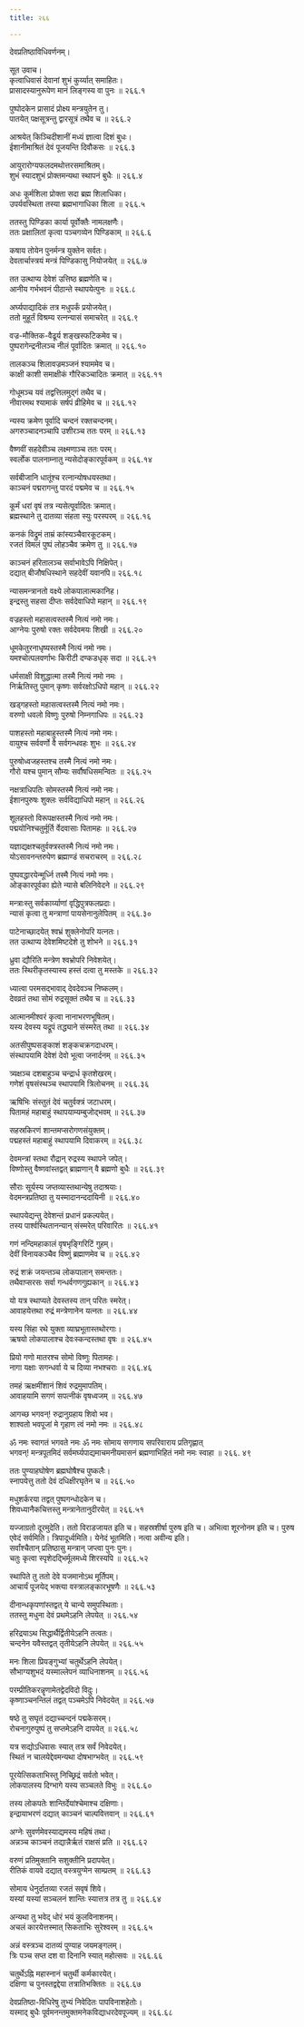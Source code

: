 ```yaml
---
title: २६६

---
```

देवप्रतिष्ठाविधिवर्णनम्।  
  
सूत उवाच।  
कृत्वाधिवासं देवानां शुभं कुर्य्यात् समाहितः।  
प्रासादस्यानुरूपेण मानं लिङ्गस्य वा पुनः ॥ २६६.१  
  
पुष्पोदकेन प्रासादं प्रोक्ष्य मन्त्रयुतेन तु।  
पातयेत् पक्षसूत्रन्तु द्वारसूत्रं तथैव च ॥ २६६.२  
  
आश्रयेत् किञ्चिदीशानीं मध्यं ज्ञात्वा दिशं बुधः।  
ईशानीमाश्रितं देवं पूजयन्ति दिवौकसः ॥ २६६.३  
  
आयुरारोग्यफलदमथोत्तरसमाश्रितम्।  
शुभं स्यादशुभं प्रोक्तमन्यथा स्थापनं बुधैः ॥ २६६.४  
  
अधः कूर्मशिला प्रोक्ता सदा ब्रह्म शिलाधिका।  
उपर्यवस्थिता तस्या ब्रह्मभागाधिका शिला ॥ २६६.५  
  
ततस्तु पिण्डिका कार्या पूर्वोक्तैः नामलक्षणैः।  
ततः प्रक्षालितां कृत्वा पञ्चगव्येन पिण्डिकाम् ॥ २६६.६  
  
कषाय तोयेन पुनर्मन्त्र युक्तेन सर्वतः।  
देवतार्चास्त्रयं मन्त्रं पिण्डिकासु नियोजयेत् ॥ २६६.७  
  
तत उत्थाप्य देवेशं उत्तिष्ठ ब्रह्मणेति च।  
आनीय गर्भभवनं पीठान्ते स्थापयेत्पुनः ॥ २६६.८  
  
अर्घ्यपाद्यादिकं तत्र मधुपर्कं प्रयोजयेत्।  
ततो मुहूर्तं विश्रम्य रत्नन्यासं समाचरेत् ॥ २६६.९  
  
वज्र-मौक्तिक-वैढूर्य शङ्खस्फटिकमेव च।  
पुष्परागेन्द्रनीलञ्च नीलं पूर्वादितः क्रमात् ॥ २६६.१०  
  
तालकञ्च शिलावज्रमञ्जनं श्याममेव च।  
काक्षी काशी समाक्षीकं गौरिकञ्चादितः क्रमात् ॥ २६६.११  
  
गोधूमञ्च यवं तद्वत्तिलमुद्गं तथैव च।  
नीवारमथ श्यामाकं सर्षपं व्रीहिमेव च ॥ २६६.१२  
  
न्यस्य क्रमेण पूर्वादि चन्दनं रक्तचन्दनम्।  
अगरुञ्चादनञ्चापि उशीरञ्च ततः परम् ॥ २६६.१३  
  
वैष्णवीं सहदेवीञ्च लक्ष्मणाञ्च ततः परम्।  
स्वर्लोक पालनाम्नातु न्यसेदोङ्कारपूर्वकम् ॥ २६६.१४  
  
सर्वबीजानि धातूंश्च रत्नान्योषधयस्तथा।  
काञ्चनं पद्मरागन्तु पारदं पद्ममेव च ॥ २६६.१५  
  
कूर्मं धरां वृषं तत्र न्यसेत्पूर्वादितः क्रमात्।  
ब्रह्मस्थाने तु दातव्या संहता स्युः परस्परम् ॥ २६६.१६  
  
कनकं विद्रुमं ताम्रं कांस्यञ्चैवारकूटकम्।  
रजतं विमलं पुष्पं लोहञ्चैव क्रमेण तु ॥ २६६.१७  
  
काञ्चनं हरितालञ्च सर्वाभावेऽपि निक्षिपेत्।  
दद्यात् बीजौषधिस्थाने सहदेवीं यवानपि॥ २६६.१८  
  
न्यासमन्त्रानतो वक्ष्ये लोकपालात्मकानिह।  
इन्द्रस्तु सहसा दीप्तः सर्वदेवाधिपो महान् ॥ २६६.१९  
  
वज्रहस्तो महासत्वस्तस्मै नित्यं नमो नमः।  
आग्नेयः पुरुषो रक्तः सर्वदेवमयः शिखी ॥ २६६.२०  
  
धूमकेतुरनाधृष्यस्तस्मै नित्यं नमो नमः।  
यमश्चोत्पलवर्णाभः किरीटी दण्कडधृक् सदा ॥ २६६.२१  
  
धर्मसाक्षी विशुद्धात्मा तस्मै नित्यं नमो नमः ।  
निर्ऋतिस्तु पुमान् कृष्णः सर्वरक्षोऽधिपो महान् ॥ २६६.२२  
  
खड्गहस्तो महासत्वस्तस्मै नित्यं नमो नमः।  
वरुणो धवलो विष्णुः पुरुषो निम्नगाधिपः ॥ २६६.२३  
  
पाशहस्तो महाबाहुस्तस्मै नित्यं नमो नमः।  
वायुश्च सर्ववर्णो वै सर्वगन्धवहः शुभः ॥ २६६.२४  
  
पुरुषोध्वजहस्तश्च तस्मै नित्यं नमो नमः।  
गौरो यश्च पुमान् सौम्यः सर्वौषधिसमन्वितः ॥ २६६.२५  
  
नक्षत्राधिपतिः सोमस्तस्मै नित्यं नमो नमः।  
ईशानपुरुषः शुक्लः सर्वविद्याधिपो महान् ॥ २६६.२६  
  
शूलहस्तो विरूपक्षस्तस्मै नित्यं नमो नमः।  
पद्मयोनिश्चतुर्मूर्ति र्वेदवासाः पितामहः ॥ २६६.२७  
  
यज्ञाद्यक्षश्चतुर्वक्त्रस्तस्मै नित्यं नमो नमः।  
योऽसावनन्तरुपेण ब्रह्माण्डं सचराचरम् ॥ २६६.२८  
  
पुष्पवद्धारयेन्मूर्ध्नि तस्मै नित्यं नमो नमः।  
ओङ्कारपूर्वका ह्येते न्यासे बलिनिवेदने ॥ २६६.२९  
  
मन्त्राःस्तु सर्वकार्य्याणां वृद्धिपुत्रफलप्रदाः।  
न्यासं कृत्वा तु मन्त्राणां पायसेनानुलेपितम् ॥ २६६.३०  
  
पाटेनाच्छादयेत् श्वभ्रं शुक्लेनोपरि यत्नतः।  
तत उत्थाप्य देवेशमिष्टदेशे तु शोभने ॥ २६६.३१  
  
ध्रुवा द्यौरिति मन्त्रेण श्वभ्रोपरि निवेशयेत्।  
ततः स्थिरीकृतस्यास्य हस्तं दत्वा तु मस्तके ॥ २६६.३२  
  
ध्यात्वा परमसद्भावाद् देवदेवञ्च निष्कलम्।  
देवव्रतं तथा सोमं रुद्रसूक्तं तथैव च ॥ २६६.३३  
  
आत्मानमीश्वरं कृत्वा नानाभरणभूषितम्।  
यस्य देवस्य यद्रूपं तद्ध्याने संस्मरेत् तथा ॥ २६६.३४  
  
अतसीपुष्पसङ्काशं शङ्कचक्रगदाधरम्।  
संस्थापयामि देवेशं देवो भूत्वा जनार्दनम् ॥ २६६.३५  
  
त्र्यक्षञ्च दशबाहुञ्च चन्द्रार्ध कृतशेखरम्।  
गणेशं वृषसंस्थञ्च स्थापयामि त्रिलोचनम् ॥ २६६.३६  
  
ऋषिभिः संस्तुतं देवं चतुर्वक्त्रं जटाधरम्।  
पितामहं महाबाहुं स्थापयाम्यम्बुजोद्भवम् ॥ २६६.३७  
  
सहस्रकिरणं शान्तमप्सरोगणसंयुक्तम्।  
पद्महस्तं महाबाहुं स्थापयामि दिवाकरम् ॥ २६६.३८  
  
देवमन्त्रां स्तथा रौद्रान् रुद्रस्य स्थापने जपेत्।  
विष्णोस्तु वैष्णवांस्तद्वत् ब्राह्मणान् वै ब्रह्मणो बुधैः ॥ २६६.३९  
  
सौराः सूर्यस्य जप्तव्यास्तथान्येषु तदाश्रयाः।  
वेदमन्त्रप्रतिष्ठा तु यस्मादानन्ददायिनी ॥ २६६.४०  
  
स्थापयेद्यन्तु देवेशन्तं प्रधानं प्रकल्पयेत्।  
तस्य पार्श्वस्थितानन्यान् संस्मरेत् परिवारितः ॥ २६६.४१  
  
गणं नन्दिमहाकालं वृषभृङ्गिरिटिं गुहम्।  
देवीं विनायकञ्चैव विष्णुं ब्रह्माणमेव च ॥ २६६.४२  
  
रुद्रं शक्रं जयन्तञ्च लोकपालान् समन्ततः।  
तथैवाप्सरसः सर्वा गन्धर्वगणगुह्यकान् ॥ २६६.४३  
  
यो यत्र स्थाप्यते देवस्तस्य तान् परितः स्मरेत्।  
आवाहयेत्तथा रुद्रं मन्त्रेणानेन यत्नतः ॥ २६६.४४  
  
यस्य सिंहा रथे युक्ता व्याघ्रभूतास्तथोरगाः।  
ऋषयो लोकपालाश्च देवःस्कन्दस्तथा वृषः ॥ २६६.४५  
  
प्रियो गणो मातरश्च सोमो विष्णुः पितामहः।  
नागा यक्षाः सगन्धर्वा ये च दिव्या नभश्चराः ॥ २६६.४६  
  
तमहं ऋक्षमींशानं शिवं रुद्रमुमापतिम्।  
आवाहयामि सगणं सपत्नीकं वृषध्वजम् ॥ २६६.४७  
  
आगच्छ भगवन्! रुद्रानुग्रहाय शिवो भव।  
शाश्वतो भवपूजां मे गृहाण त्वं नमो नमः ॥ २६६.४८  
  
ॐ नमः स्वागतं भगवते नमः ॐ नमः सोमाय सगणाय सपरिवाराय प्रतिगृह्णात्  
भगवन्! मन्त्रपूतमिदं सर्वमर्घ्यपाद्यमाचमनीयमासनं ब्रह्मणाभिहितं नमो नमः स्वाहा ॥ २६६. ४९  
  
ततः पुण्याहघोषेण ब्रह्मघोषैश्च पुष्कलैः।  
स्नापयेत्तु ततो देवं दधिक्षीरघृतेन च ॥ २६६.५०  
  
मधुशर्करया तद्वत् पुष्पगन्धोदकेन च।  
शिवध्यानैकचित्तस्तु मन्त्रानेतानुदीरयेत् ॥ २६६.५१  
  
यज्जाग्रतो दूरमुदेति। ततो विराडजायत इति च। सहस्रशीर्षा पुरुष इति च। अभित्वा शूरनोनम इति च। पुरुष एवेदं सर्वमिति। त्रिपादूर्ध्वमिति। येनेदं भूतमिति। नत्वा अवीन्य इति।  
सर्वांश्चैतान् प्रतिष्ठासु मन्त्रान् जप्त्वा पुनः पुनः।  
चतुः कृत्वा स्पृशेदद्भिर्मूलमध्ये शिरस्यपि ॥ २६६.५२  
  
स्थापिते तु ततो देवे यजमानोऽथ मूर्तिपम्।  
आचार्यं पूजयेद् भक्त्या वस्त्रालङ्कारभूषणैः ॥ २६६.५३  
  
दीनान्धकृपणांस्तद्वत् ये चान्ये समुपस्थिताः।  
ततस्तु मधुना देवं प्रथमेऽहनि लेपयेत् ॥ २६६.५४  
  
हरिद्रयाऽथ सिद्धार्थैर्द्वितीयेऽहनि तत्वतः।  
चन्दनेन यवैस्तद्वत् तृतीयेऽहनि लेपयेत् ॥ २६६.५५  
  
मनः शिला प्रियङ्गुभ्यां चतुर्थेऽहनि लेपयेत्।  
सौभाग्यशुभदं यस्माल्लेपनं व्याधिनाशनम् ॥ २६६.५६  
  
परम्प्रीतिकरन्नॄणामेतद्वेदविदो विदुः।  
कृष्णाञ्चनन्तिलं तद्वत् पञ्चमेऽपि निवेदयेत् ॥ २६६.५७  
  
षष्ठे तु सघृतं दद्याच्चन्दनं पद्मकेसरम्।  
रोचनागुरुपुष्पं तु सप्तमेऽहनि दापयेत् ॥ २६६.५८  
  
यत्र सद्योऽधिवासः स्यात् तत्र सर्वं निवेदयेत्।  
स्थितं न चालयेद्देवमन्यथा दोषभाग्भवेत् ॥ २६६.५९  
  
पूरयेत्सिकताभिस्तु निच्छ्रिद्रं सर्वतो भवेत्।  
लोकपालस्य दिग्भागे यस्य सञ्चलते विभुः ॥ २६६.६०  
  
तस्य लोकपतेः शान्तिर्देयांश्चेमाश्च दक्षिणाः।  
इन्द्रायाभरणं दद्यात् काञ्चनं चाल्पवित्तवान् ॥ २६६.६१  
  
अग्नेः सुवर्णमेवस्याद्यमस्य महिषं तथा।  
अन्नञ्च काञ्चनं तद्यान्नैर्ऋतं राक्षसं प्रति ॥ २६६.६२  
  
वरुणं प्रतिमुक्तानि सशुक्तीनि प्रदापयेत्।  
रीतिकं वायवे दद्यात् वस्त्रयुग्मेन साम्प्रतम् ॥ २६६.६३  
  
सोमाय धेनुर्दातव्या रजतं सवृषं शिवे।  
यस्यां यस्यां सञ्चलनं शान्तिः स्यात्तत्र तत्र तु ॥ २६६.६४  
  
अन्यथा तु भवेद् धोरं भयं कुलविनाशनम्।  
अचलं कारयेत्तस्मात् सिकताभिः सुरेश्वरम् ॥ २६६.६५  
  
अन्नं वस्त्रञ्च दातव्यं पुण्याह जयमङ्गलम्।  
त्रिः पञ्च सप्त दश वा दिनानि स्यात् महोत्सवः ॥ २६६.६६  
  
चतुर्थेऽह्नि महास्नानं चतुर्थी कर्मकारयेत्।  
दक्षिणा च पुनस्तद्वद्देया तत्रातिभक्तितः ॥ २६६.६७  
  
देवप्रतिष्ठा-विधिरेषु तुभ्यं निवेदितः पापविनाशहेतोः।  
यस्माद् बुधैः पूर्वमनन्तमुक्तमनेकविद्याधरदेवपूज्यम् ॥ २६६.६८